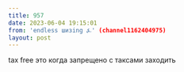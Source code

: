 ```yaml
---
title: 957
date: 2023-06-04 19:15:01
from: 'endless шизing ⍼' (channel1162404975)
layout: post
---
```


tax free это когда запрещено с таксами заходить
